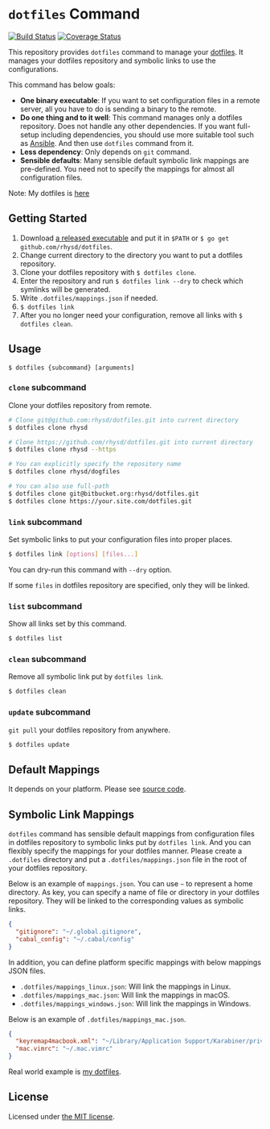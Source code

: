 `dotfiles` Command
==================
[![Build Status](https://travis-ci.org/rhysd/dotfiles.svg?branch=master)](https://travis-ci.org/rhysd/dotfiles)
[![Coverage Status](https://coveralls.io/repos/github/rhysd/dotfiles/badge.svg?branch=master)](https://coveralls.io/github/rhysd/dotfiles?branch=master)

This repository provides `dotfiles` command to manage your [dotfiles](http://dotfiles.github.io/).  It manages your dotfiles repository and symbolic links to use the configurations.

This command has below goals:

- **One binary executable**: If you want to set configuration files in a remote server, all you have to do is sending a binary to the remote.
- **Do one thing and to it well**: This command manages only a dotfiles repository.  Does not handle any other dependencies.  If you want full-setup including dependencies, you should use more suitable tool such as [Ansible](https://www.ansible.com/).  And then use `dotfiles` command from it.
- **Less dependency**: Only depends on `git` command.
- **Sensible defaults**: Many sensible default symbolic link mappings are pre-defined.  You need not to specify the mappings for almost all configuration files.

Note: My dotfiles is [here](https://github.com/rhysd/dogfiles)


## Getting Started

1. Download [a released executable](https://github.com/rhysd/dotfiles/releases) and put it in `$PATH` or `$ go get github.com/rhysd/dotfiles`.
2. Change current directory to the directory you want to put a dotfiles repository.
3. Clone your dotfiles repository with `$ dotfiles clone`.
4. Enter the repository and run `$ dotfiles link --dry` to check which symlinks will be generated.
5. Write `.dotfiles/mappings.json` if needed.
6. `$ dotfiles link`
7. After you no longer need your configuration, remove all links with `$ dotfiles clean`.


## Usage

```
$ dotfiles {subcommand} [arguments]
```

### `clone` subcommand

Clone your dotfiles repository from remote.

```sh
# Clone git@github.com:rhysd/dotfiles.git into current directory
$ dotfiles clone rhysd

# Clone https://github.com/rhysd/dotfiles.git into current directory
$ dotfiles clone rhysd --https

# You can explicitly specify the repository name
$ dotfiles clone rhysd/dogfiles

# You can also use full-path
$ dotfiles clone git@bitbucket.org:rhysd/dotfiles.git
$ dotfiles clone https://your.site.com/dotfiles.git
```

### `link` subcommand

Set symbolic links to put your configuration files into proper places.

```sh
$ dotfiles link [options] [files...]
```

You can dry-run this command with `--dry` option.

If some `files` in dotfiles repository are specified, only they will be linked.

### `list` subcommand

Show all links set by this command.

```sh
$ dotfiles list
```

### `clean` subcommand

Remove all symbolic link put by `dotfiles link`.

```sh
$ dotfiles clean
```

### `update` subcommand

`git pull` your dotfiles repository from anywhere.

```sh
$ dotfiles update
```

## Default Mappings

It depends on your platform. Please see [source code](src/mappings.go).

## Symbolic Link Mappings

`dotfiles` command has sensible default mappings from configuration files in dotfiles repository to symbolic links put by `dotfiles link`.  And you can flexibly specify the mappings for your dotfiles manner.  Please create a `.dotfiles` directory and put a `.dotfiles/mappings.json` file in the root of your dotfiles repository.

Below is an example of `mappings.json`.  You can use `~` to represent a home directory.  As key, you can specify a name of file or directory in your dotfiles repository.  They will be linked to the corresponding values as symbolic links.

```json
{
  "gitignore": "~/.global.gitignore",
  "cabal_config": "~/.cabal/config"
}
```

In addition, you can define platform specific mappings with below mappings JSON files.

- `.dotfiles/mappings_linux.json`: Will link the mappings in Linux.
- `.dotfiles/mappings_mac.json`: Will link the mappings in macOS.
- `.dotfiles/mappings_windows.json`: Will link the mappings in Windows.

Below is an example of `.dotfiles/mappings_mac.json`.

```json
{
  "keyremap4macbook.xml": "~/Library/Application Support/Karabiner/private.xml",
  "mac.vimrc": "~/.mac.vimrc"
}
```

Real world example is [my dotfiles](https://github.com/rhysd/dogfiles/tree/master/.dotfiles).

## License

Licensed under [the MIT license](LICENSE.txt).

